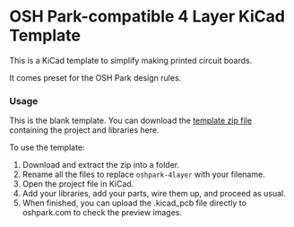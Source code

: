 # OSH Park-compatible 4 Layer KiCad Template

This is a KiCad template to simplify making printed circuit boards.  

It comes preset for the OSH Park design rules.

### Usage

This is the blank template. You can download the <a href="https://github.com/wickerbox/wickerlib/blob/master/templates/oshpark-4layer/oshpark-4layer-template?raw=true">template zip file</a> containing the project and libraries here.

To use the template:

1. Download and extract the zip into a folder.
1. Rename all the files to replace `oshpark-4layer` with your filename. 
1. Open the project file in KiCad.
1. Add your libraries, add your parts, wire them up, and proceed as usual.
1. When finished, you can upload the .kicad_pcb file directly to oshpark.com to check the preview images.


